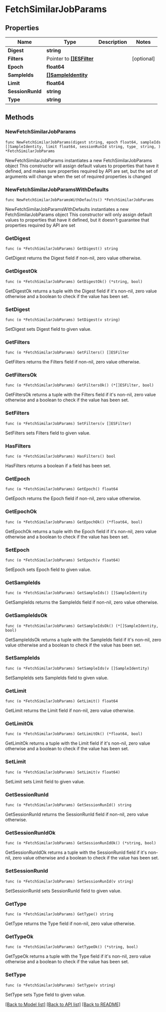 # FetchSimilarJobParams

## Properties

Name | Type | Description | Notes
------------ | ------------- | ------------- | -------------
**Digest** | **string** |  | 
**Filters** | Pointer to [**[]ESFilter**](ESFilter.md) |  | [optional] 
**Epoch** | **float64** |  | 
**SampleIds** | [**[]SampleIdentity**](SampleIdentity.md) |  | 
**Limit** | **float64** |  | 
**SessionRunId** | **string** |  | 
**Type** | **string** |  | 

## Methods

### NewFetchSimilarJobParams

`func NewFetchSimilarJobParams(digest string, epoch float64, sampleIds []SampleIdentity, limit float64, sessionRunId string, type_ string, ) *FetchSimilarJobParams`

NewFetchSimilarJobParams instantiates a new FetchSimilarJobParams object
This constructor will assign default values to properties that have it defined,
and makes sure properties required by API are set, but the set of arguments
will change when the set of required properties is changed

### NewFetchSimilarJobParamsWithDefaults

`func NewFetchSimilarJobParamsWithDefaults() *FetchSimilarJobParams`

NewFetchSimilarJobParamsWithDefaults instantiates a new FetchSimilarJobParams object
This constructor will only assign default values to properties that have it defined,
but it doesn't guarantee that properties required by API are set

### GetDigest

`func (o *FetchSimilarJobParams) GetDigest() string`

GetDigest returns the Digest field if non-nil, zero value otherwise.

### GetDigestOk

`func (o *FetchSimilarJobParams) GetDigestOk() (*string, bool)`

GetDigestOk returns a tuple with the Digest field if it's non-nil, zero value otherwise
and a boolean to check if the value has been set.

### SetDigest

`func (o *FetchSimilarJobParams) SetDigest(v string)`

SetDigest sets Digest field to given value.


### GetFilters

`func (o *FetchSimilarJobParams) GetFilters() []ESFilter`

GetFilters returns the Filters field if non-nil, zero value otherwise.

### GetFiltersOk

`func (o *FetchSimilarJobParams) GetFiltersOk() (*[]ESFilter, bool)`

GetFiltersOk returns a tuple with the Filters field if it's non-nil, zero value otherwise
and a boolean to check if the value has been set.

### SetFilters

`func (o *FetchSimilarJobParams) SetFilters(v []ESFilter)`

SetFilters sets Filters field to given value.

### HasFilters

`func (o *FetchSimilarJobParams) HasFilters() bool`

HasFilters returns a boolean if a field has been set.

### GetEpoch

`func (o *FetchSimilarJobParams) GetEpoch() float64`

GetEpoch returns the Epoch field if non-nil, zero value otherwise.

### GetEpochOk

`func (o *FetchSimilarJobParams) GetEpochOk() (*float64, bool)`

GetEpochOk returns a tuple with the Epoch field if it's non-nil, zero value otherwise
and a boolean to check if the value has been set.

### SetEpoch

`func (o *FetchSimilarJobParams) SetEpoch(v float64)`

SetEpoch sets Epoch field to given value.


### GetSampleIds

`func (o *FetchSimilarJobParams) GetSampleIds() []SampleIdentity`

GetSampleIds returns the SampleIds field if non-nil, zero value otherwise.

### GetSampleIdsOk

`func (o *FetchSimilarJobParams) GetSampleIdsOk() (*[]SampleIdentity, bool)`

GetSampleIdsOk returns a tuple with the SampleIds field if it's non-nil, zero value otherwise
and a boolean to check if the value has been set.

### SetSampleIds

`func (o *FetchSimilarJobParams) SetSampleIds(v []SampleIdentity)`

SetSampleIds sets SampleIds field to given value.


### GetLimit

`func (o *FetchSimilarJobParams) GetLimit() float64`

GetLimit returns the Limit field if non-nil, zero value otherwise.

### GetLimitOk

`func (o *FetchSimilarJobParams) GetLimitOk() (*float64, bool)`

GetLimitOk returns a tuple with the Limit field if it's non-nil, zero value otherwise
and a boolean to check if the value has been set.

### SetLimit

`func (o *FetchSimilarJobParams) SetLimit(v float64)`

SetLimit sets Limit field to given value.


### GetSessionRunId

`func (o *FetchSimilarJobParams) GetSessionRunId() string`

GetSessionRunId returns the SessionRunId field if non-nil, zero value otherwise.

### GetSessionRunIdOk

`func (o *FetchSimilarJobParams) GetSessionRunIdOk() (*string, bool)`

GetSessionRunIdOk returns a tuple with the SessionRunId field if it's non-nil, zero value otherwise
and a boolean to check if the value has been set.

### SetSessionRunId

`func (o *FetchSimilarJobParams) SetSessionRunId(v string)`

SetSessionRunId sets SessionRunId field to given value.


### GetType

`func (o *FetchSimilarJobParams) GetType() string`

GetType returns the Type field if non-nil, zero value otherwise.

### GetTypeOk

`func (o *FetchSimilarJobParams) GetTypeOk() (*string, bool)`

GetTypeOk returns a tuple with the Type field if it's non-nil, zero value otherwise
and a boolean to check if the value has been set.

### SetType

`func (o *FetchSimilarJobParams) SetType(v string)`

SetType sets Type field to given value.



[[Back to Model list]](../README.md#documentation-for-models) [[Back to API list]](../README.md#documentation-for-api-endpoints) [[Back to README]](../README.md)


